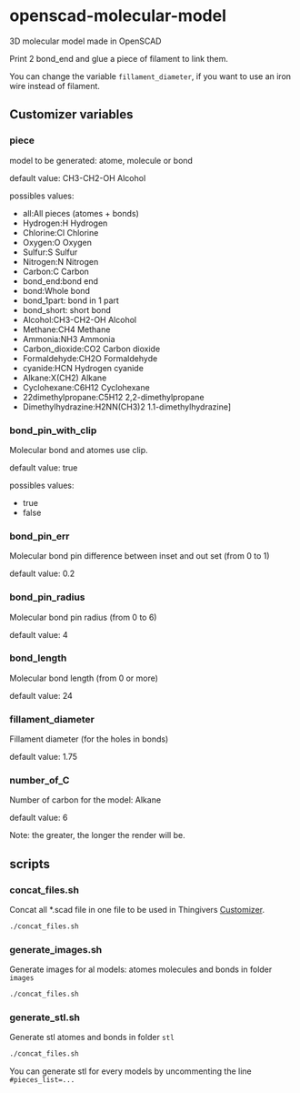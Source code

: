 # openscad-molecular-model

3D molecular model made in OpenSCAD

Print 2 bond_end and glue a piece of filament to link them.

You can change the variable `fillament_diameter`, if you want to use an iron wire instead of filament.

## Customizer variables

### piece

model to be generated: atome, molecule or bond

default value: CH3-CH2-OH Alcohol

possibles values:

- all:All pieces (atomes + bonds)
- Hydrogen:H Hydrogen
- Chlorine:Cl Chlorine
- Oxygen:O Oxygen
- Sulfur:S Sulfur
- Nitrogen:N Nitrogen
- Carbon:C Carbon
- bond_end:bond end
- bond:Whole bond
- bond_1part: bond in 1 part
- bond_short: short bond
- Alcohol:CH3-CH2-OH Alcohol
- Methane:CH4 Methane
- Ammonia:NH3 Ammonia
- Carbon_dioxide:CO2 Carbon dioxide
- Formaldehyde:CH2O Formaldehyde
- cyanide:HCN Hydrogen cyanide
- Alkane:X(CH2) Alkane
- Cyclohexane:C6H12 Cyclohexane
- 22dimethylpropane:C5H12 2,2-dimethylpropane
- Dimethylhydrazine:H2NN(CH3)2 1.1-dimethylhydrazine]

### bond_pin_with_clip

Molecular bond and atomes use clip.

default value: true

possibles values:

- true
- false

### bond_pin_err

Molecular bond pin difference between inset and out set (from 0 to 1)

default value: 0.2

### bond_pin_radius

Molecular bond pin radius (from 0 to 6)

default value: 4

### bond_length

Molecular bond length (from 0 or more)

default value: 24

### fillament_diameter

Fillament diameter (for the holes in bonds)

default value:  1.75

### number_of_C

Number of carbon for the model: Alkane

default value:  6

Note: the greater, the longer the render will be.

## scripts

### concat_files.sh

Concat all *.scad file in one file to be used in Thingivers [Customizer](https://www.thingiverse.com/apps/customizer/run?thing_id=4982157).

```bash
./concat_files.sh
```

### generate_images.sh

Generate images for al models: atomes molecules and bonds in folder `images`

```bash
./concat_files.sh
```

### generate_stl.sh

Generate stl atomes and bonds in folder `stl`

```bash
./concat_files.sh
```

You can generate stl for every models by uncommenting the line `#pieces_list=...`
